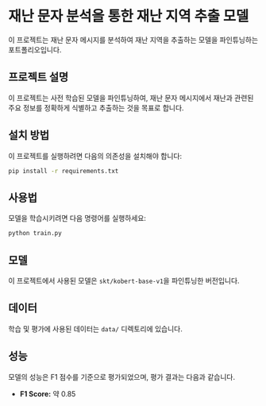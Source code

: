 # 재난 문자 분석을 통한 재난 지역 추출 모델

이 프로젝트는 재난 문자 메시지를 분석하여 재난 지역을 추출하는 모델을 파인튜닝하는 포트폴리오입니다.

## 프로젝트 설명

이 프로젝트는 사전 학습된 모델을 파인튜닝하여, 재난 문자 메시지에서 재난과 관련된 주요 정보를 정확하게 식별하고 추출하는 것을 목표로 합니다.

## 설치 방법

이 프로젝트를 실행하려면 다음의 의존성을 설치해야 합니다:

```bash
pip install -r requirements.txt
```

## 사용법

모델을 학습시키려면 다음 명령어를 실행하세요:

```bash
python train.py
```

## 모델

이 프로젝트에서 사용된 모델은 `skt/kobert-base-v1`을 파인튜닝한 버전입니다.

## 데이터

학습 및 평가에 사용된 데이터는 `data/` 디렉토리에 있습니다.

## 성능

모델의 성능은 F1 점수를 기준으로 평가되었으며, 평가 결과는 다음과 같습니다.

-   **F1 Score:** 약 0.85
